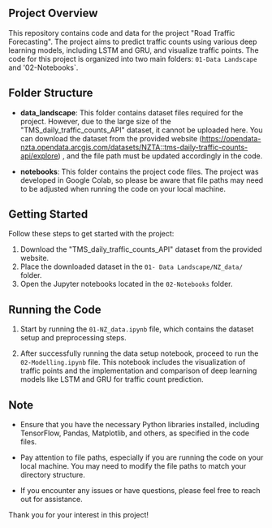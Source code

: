## Project Overview

This repository contains code and data for the project "Road Traffic Forecasting". The project aims to predict traffic counts using various deep learning models, including LSTM and GRU, and visualize traffic points. The code for this project is organized into two main folders: `01-Data Landscape` and '02-Notebooks`.

## Folder Structure

- **data_landscape**: This folder contains dataset files required for the project. However, due to the large size of the "TMS_daily_traffic_counts_API" dataset, it cannot be uploaded here. You can download the dataset from the provided website (https://opendata-nzta.opendata.arcgis.com/datasets/NZTA::tms-daily-traffic-counts-api/explore)
, and the file path must be updated accordingly in the code.

- **notebooks**: This folder contains the project code files. The project was developed in Google Colab, so please be aware that file paths may need to be adjusted when running the code on your local machine.

## Getting Started

Follow these steps to get started with the project:

1. Download the "TMS_daily_traffic_counts_API" dataset from the provided website.
2. Place the downloaded dataset in the `01- Data Landscape/NZ_data/` folder.
3. Open the Jupyter notebooks located in the `02-Notebooks` folder.

## Running the Code

1. Start by running the `01-NZ_data.ipynb` file, which contains the dataset setup and preprocessing steps.

2. After successfully running the data setup notebook, proceed to run the `02-Modelling.ipynb` file. This notebook includes the visualization of traffic points and the implementation and comparison of deep learning models like LSTM and GRU for traffic count prediction.

## Note

- Ensure that you have the necessary Python libraries installed, including TensorFlow, Pandas, Matplotlib, and others, as specified in the code files.

- Pay attention to file paths, especially if you are running the code on your local machine. You may need to modify the file paths to match your directory structure.

- If you encounter any issues or have questions, please feel free to reach out for assistance.

Thank you for your interest in this project!
